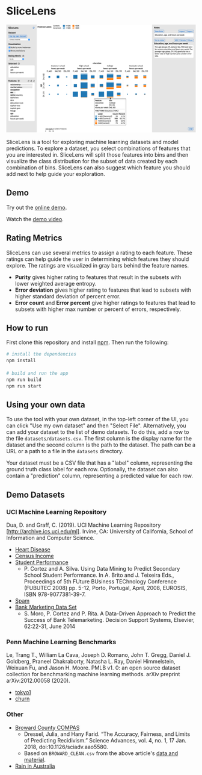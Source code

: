 # SliceLens

![Screenshot](screenshot.png?raw=true)

SliceLens is a tool for exploring machine learning datasets and model predictions. To explore a dataset, you select combinations of features that you are interested in. SliceLens will split those features into bins and then visualize the class distribution for the subset of data created by each combination of bins. SliceLens can also suggest which feature you should add next to help guide your exploration.

## Demo

Try out the [online demo](https://slicelens.vercel.app/).

Watch the [demo video](https://vimeo.com/440767670).

## Rating Metrics

SliceLens can use several metrics to assign a rating to each feature. These ratings can help guide the user in determining which features they should explore. The ratings are visualized in gray bars behind the feature names.

- **Purity** gives higher rating to features that result in the subsets with lower weighted average entropy.
- **Error deviation** gives higher rating to features that lead to subsets with higher standard deviation of percent error.
- **Error count** and **Error percent** give higher ratings to features that lead to subsets with higher max number or percent of errors, respectively.

## How to run

First clone this repository and install [npm](https://www.npmjs.com/get-npm). Then run the following:

```bash
# install the dependencies
npm install

# build and run the app
npm run build
npm run start
```

## Using your own data

To use the tool with your own dataset, in the top-left corner of the UI, you can click "Use my own dataset" and then "Select File". Alternatively, you can add your dataset to the list of demo datasets. To do this, add a row to the file `datasets/datasets.csv`. The first column is the display name for the dataset and the second column is the path to the dataset. The path can be a URL or a path to a file in the `datasets` directory.

Your dataset must be a CSV file that has a "label" column, representing the ground truth class label for each row. Optionally, the dataset can also contain a "prediction" column, representing a predicted value for each row.

## Demo Datasets

### UCI Machine Learning Repository

Dua, D. and Graff, C. (2019). UCI Machine Learning Repository [http://archive.ics.uci.edu/ml]. Irvine, CA: University of California, School of Information and Computer Science.

* [Heart Disease](http://archive.ics.uci.edu/ml/datasets/Heart+Disease)
* [Census Income](http://archive.ics.uci.edu/ml/datasets/Census+Income)
* [Student Performance](https://archive.ics.uci.edu/ml/datasets/Student+Performance)
  * P. Cortez and A. Silva. Using Data Mining to Predict Secondary School Student Performance. In A. Brito and J. Teixeira Eds., Proceedings of 5th FUture BUsiness TEChnology Conference (FUBUTEC 2008) pp. 5-12, Porto, Portugal, April, 2008, EUROSIS, ISBN 978-9077381-39-7.
* [Spam](https://archive.ics.uci.edu/ml/datasets/spambase)
* [Bank Marketing Data Set](https://archive.ics.uci.edu/ml/datasets/Bank+Marketing)
  * S. Moro, P. Cortez and P. Rita. A Data-Driven Approach to Predict the Success of Bank Telemarketing. Decision Support Systems, Elsevier, 62:22-31, June 2014

### Penn Machine Learning Benchmarks

Le, Trang T., William La Cava, Joseph D. Romano, John T. Gregg, Daniel J. Goldberg, Praneel Chakraborty, Natasha L. Ray, Daniel Himmelstein, Weixuan Fu, and Jason H. Moore. PMLB v1. 0: an open source dataset collection for benchmarking machine learning methods. arXiv preprint arXiv:2012.00058 (2020).

* [tokyo1](https://epistasislab.github.io/pmlb/profile/tokyo1.html)
* [churn](https://epistasislab.github.io/pmlb/profile/churn.html)

### Other

* [Broward County COMPAS](https://doi.org/10.1126/sciadv.aao5580)
  * Dressel, Julia, and Hany Farid. “The Accuracy, Fairness, and Limits of Predicting Recidivism.” Science Advances, vol. 4, no. 1, 17 Jan. 2018, doi:10.1126/sciadv.aao5580.
  * Based on `BROWARD_CLEAN.csv` from the above article's [data and material](https://farid.berkeley.edu/downloads/publications/scienceadvances17/).
* [Rain in Australia](https://www.kaggle.com/jsphyg/weather-dataset-rattle-package)